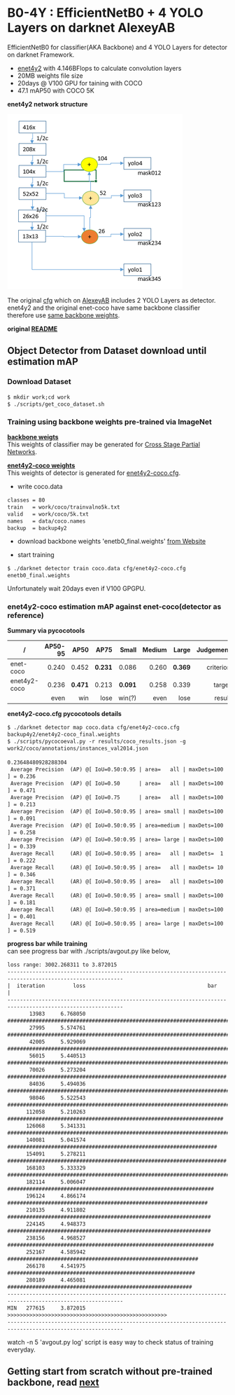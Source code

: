 # B0-4Y : EfficientNetB0 + 4 YOLO Layers on darknet AlexeyAB  

EfficientNetB0 for classifier(AKA Backbone) and 4 YOLO Layers for detector on darknet Framework.  
- [enet4y2](./cfg/enet4y2-coco.cfg) with 4.146BFlops to calculate convolution layers  
- 20MB weights file size  
- 20days @ V100 GPU for taining with COCO  
- 47.1 mAP50 with COCO 5K  

**enet4y2 network structure**  

![](./files/enet4y2-coco.png)  

The original [cfg](./cfg/enet-coco.cfg) which on [AlexeyAB](https://github.com/AlexeyAB/darknet) includes 2 YOLO Layers as detector.  
enet4y2 and the original enet-coco have same backbone classifier therefore use [same backbone weights](https://github.com/WongKinYiu/CrossStagePartialNetworks).  

**original [README](./README.orig.md)**  

## Object Detector from Dataset download until estimation mAP  

### Download Dataset  

```
$ mkdir work;cd work
$ ./scripts/get_coco_dataset.sh
```


### Training using backbone weights pre-trained via ImageNet  

**[backbone weigts](https://github.com/WongKinYiu/CrossStagePartialNetworks)**  
This weights of classifier may be generated for [Cross Stage Partial Networks](https://github.com/WongKinYiu/CrossStagePartialNetworks).  

**[enet4y2-coco weights](./backup4y2/enet4y2-coco_final.weights)**  
This weights of detector is generated for [enet4y2-coco.cfg](cfg/enet4y2-coco.cfg).  

- write coco.data  
```
classes = 80
train   = work/coco/trainvalno5k.txt
valid   = work/coco/5k.txt
names   = data/coco.names
backup  = backup4y2
```

- download backbone weights 'enetb0_final.weights' [from Website](https://github.com/WongKinYiu/CrossStagePartialNetworks)  

- start training  
```
$ ./darknet detector train coco.data cfg/enet4y2-coco.cfg enetb0_final.weights  
```
Unfortunately wait 20days even if V100 GPGPU.  

### enet4y2-coco estimation mAP against enet-coco(detector as reference)  

**Summary via pycocotools**  

| /            | AP50-95 | AP50     | AP75     | Small     | Medium | Large     | Judgement |
|-             |-:       |-:        |-:        |-:         |-:      |-:         |-:         |
|enet-coco     |0.240    |0.452     |**0.231** |0.086      |0.260   |**0.369**  |criterion  |
|enet4y2-coco  |0.236    |**0.471** |0.213     |**0.091**  |0.258   |0.339      |target     |
|              |even     |win       |lose      |win(?)     |even    |lose       |result     |

**enet4y2-coco.cfg pycocotools details**  

```
$ ./darknet detector map coco.data cfg/enet4y2-coco.cfg backup4y2/enet4y2-coco_final.weights
$ ./scripts/pycocoeval.py -r results/coco_results.json -g work2/coco/annotations/instances_val2014.json

0.23648480928288304
 Average Precision  (AP) @[ IoU=0.50:0.95 | area=   all | maxDets=100 ] = 0.236
 Average Precision  (AP) @[ IoU=0.50      | area=   all | maxDets=100 ] = 0.471
 Average Precision  (AP) @[ IoU=0.75      | area=   all | maxDets=100 ] = 0.213
 Average Precision  (AP) @[ IoU=0.50:0.95 | area= small | maxDets=100 ] = 0.091
 Average Precision  (AP) @[ IoU=0.50:0.95 | area=medium | maxDets=100 ] = 0.258
 Average Precision  (AP) @[ IoU=0.50:0.95 | area= large | maxDets=100 ] = 0.339
 Average Recall     (AR) @[ IoU=0.50:0.95 | area=   all | maxDets=  1 ] = 0.222
 Average Recall     (AR) @[ IoU=0.50:0.95 | area=   all | maxDets= 10 ] = 0.346
 Average Recall     (AR) @[ IoU=0.50:0.95 | area=   all | maxDets=100 ] = 0.371
 Average Recall     (AR) @[ IoU=0.50:0.95 | area= small | maxDets=100 ] = 0.181
 Average Recall     (AR) @[ IoU=0.50:0.95 | area=medium | maxDets=100 ] = 0.401
 Average Recall     (AR) @[ IoU=0.50:0.95 | area= large | maxDets=100 ] = 0.519
```

**progress bar while training**  
can see progress bar with ./scripts/avgout.py like below,  
```
loss range: 3002.268311 to 3.872015
-----------------------------------------------------------------------------------------------------------
|  iteration         loss                                       bar                                       |
-----------------------------------------------------------------------------------------------------------
       13983     6.768050 ################################################################################|
       27995     5.574761 ##########################################################################
       42005     5.929069 ##############################################################################
       56015     5.440513 ########################################################################
       70026     5.273204 ######################################################################
       84036     5.494036 #########################################################################
       98046     5.522543 #########################################################################
      112058     5.210263 #####################################################################
      126068     5.341331 #######################################################################
      140081     5.041574 ###################################################################
      154091     5.278211 ######################################################################
      168103     5.333329 #######################################################################
      182114     5.006047 ##################################################################
      196124     4.866174 ################################################################
      210135     4.911802 #################################################################
      224145     4.948373 #################################################################
      238156     4.968527 ##################################################################
      252167     4.585942 #############################################################
      266178     4.541975 ############################################################
      280189     4.465081 ###########################################################
-----------------------------------------------------------------------------------------------------------
MIN   277615     3.872015 >>>>>>>>>>>>>>>>>>>>>>>>>>>>>>>>>>>>>>>>>>>>>>>>>>>
-----------------------------------------------------------------------------------------------------------
```
watch -n 5 'avgout.py log' script is easy way to check status of training everyday.  

## Getting start from scratch without pre-trained backbone, read [next](./README.classifier.md)  

